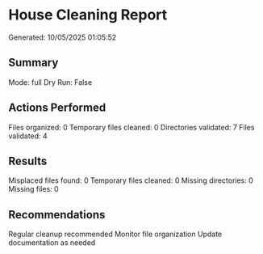 ﻿# House Cleaning Report
Generated: 10/05/2025 01:05:52

## Summary
Mode: full
Dry Run: False

## Actions Performed
Files organized: 0
Temporary files cleaned: 0
Directories validated: 7
Files validated: 4

## Results
Misplaced files found: 0
Temporary files cleaned: 0
Missing directories: 0
Missing files: 0

## Recommendations
Regular cleanup recommended
Monitor file organization
Update documentation as needed
